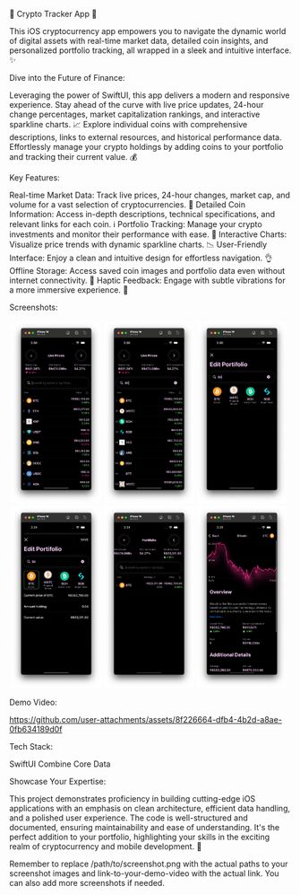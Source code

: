 🚀 Crypto Tracker App 📱

This iOS cryptocurrency app empowers you to navigate the dynamic world of digital assets with real-time market data, detailed coin insights, and personalized portfolio tracking, all wrapped in a sleek and intuitive interface. ✨

Dive into the Future of Finance:

Leveraging the power of SwiftUI, this app delivers a modern and responsive experience. Stay ahead of the curve with live price updates, 24-hour change percentages, market capitalization rankings, and interactive sparkline charts. 📈 Explore individual coins with comprehensive descriptions, links to external resources, and historical performance data. Effortlessly manage your crypto holdings by adding coins to your portfolio and tracking their current value. 💰

Key Features:

Real-time Market Data: Track live prices, 24-hour changes, market cap, and volume for a vast selection of cryptocurrencies. 💸
Detailed Coin Information: Access in-depth descriptions, technical specifications, and relevant links for each coin. ℹ️
Portfolio Tracking: Manage your crypto investments and monitor their performance with ease. 💼
Interactive Charts: Visualize price trends with dynamic sparkline charts. 📉
User-Friendly Interface: Enjoy a clean and intuitive design for effortless navigation. 👌
Offline Storage: Access saved coin images and portfolio data even without internet connectivity. 💾
Haptic Feedback: Engage with subtle vibrations for a more immersive experience. 📳

Screenshots:

<div style="display: flex; flex-wrap: wrap;">
  <img src="Screenshots/Screenshot1.png" width="32%" alt="Screenshot 1" style="margin: 0.5%;">
  <img src="Screenshots/Screenshot2.png" width="32%" alt="Screenshot 2" style="margin: 0.5%;">
  <img src="Screenshots/Screenshot3.png" width="32%" alt="Screenshot 3" style="margin: 0.5%;">
  <img src="Screenshots/Screenshot4.png" width="32%" alt="Screenshot 4" style="margin: 0.5%;">
  <img src="Screenshots/Screenshot5.png" width="32%" alt="Screenshot 5" style="margin: 0.5%;">
  <img src="Screenshots/Screenshot6.png" width="32%" alt="Screenshot 6" style="margin: 0.5%;">
</div>

Demo Video:



https://github.com/user-attachments/assets/8f226664-dfb4-4b2d-a8ae-0fb634189d0f


Tech Stack:

SwiftUI
Combine
Core Data

Showcase Your Expertise:

This project demonstrates proficiency in building cutting-edge iOS applications with an emphasis on clean architecture, efficient data handling, and a polished user experience. The code is well-structured and documented, ensuring maintainability and ease of understanding. It's the perfect addition to your portfolio, highlighting your skills in the exciting realm of cryptocurrency and mobile development. 🌟

Remember to replace /path/to/screenshot.png with the actual paths to your screenshot images and link-to-your-demo-video with the actual link. You can also add more screenshots if needed.
